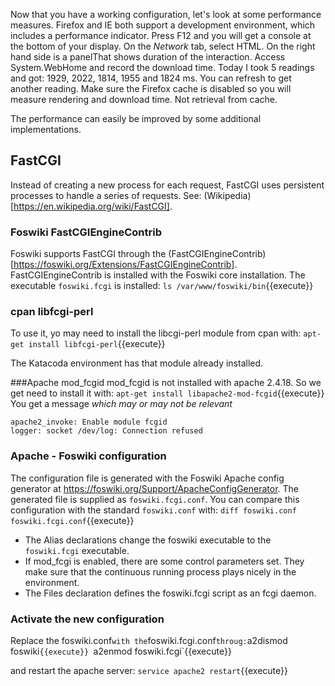 Now that you have a working configuration, let's look at some performance measures.
Firefox and IE both support a development environment, which includes a performance indicator.
Press F12 and you will get a console at the bottom of your display.
On the _Network_ tab, select HTML. On the right hand side is a panelThat shows duration of the interaction.
Access System.WebHome and record the download time. Today I took 5 readings and got: 1929, 2022, 1814, 1955 and 1824 ms. You can refresh to get another reading.
Make sure the Firefox cache is disabled so you will measure rendering and download time. Not retrieval from cache.

The performance can easily be improved by some additional implementations.

## FastCGI
Instead of creating a new process for each request, FastCGI uses persistent processes to handle a series of requests.
See: (Wikipedia)[https://en.wikipedia.org/wiki/FastCGI].

### Foswiki FastCGIEngineContrib
Foswiki supports FastCGI through the (FastCGIEngineContrib)[https://foswiki.org/Extensions/FastCGIEngineContrib].
FastCGIEngineContrib is installed with the Foswiki core installation. The executable `foswiki.fcgi` is installed:
`ls /var/www/foswiki/bin`{{execute}}

### cpan libfcgi-perl
To use it, yo may need to install the libcgi-perl module from cpan with: 
`apt-get install libfcgi-perl`{{execute}}

The Katacoda environment has that module already installed.

###Apache mod_fcgid
mod_fcgid is not installed with apache 2.4.18. So we get need to install it with:
`apt-get install libapache2-mod-fcgid`{{execute}}
You get a message _which may or may not be relevant_
```
apache2_invoke: Enable module fcgid
logger: socket /dev/log: Connection refused
```

### Apache - Foswiki configuration
The configuration file is generated with the Foswiki Apache config generator at https://foswiki.org/Support/ApacheConfigGenerator.
The generated file is supplied as `foswiki.fcgi.conf`. You can compare this configuration with the standard `foswiki.conf` with:
`diff foswiki.conf foswiki.fcgi.conf`{{execute}}
*   The Alias declarations change the foswiki executable to the `foswiki.fcgi` executable. 
*   If mod_fcgi is enabled, there are some control parameters set. They make sure that the continuous running process plays nicely in the environment.
*   The Files declaration defines the foswiki.fcgi script as an fcgi daemon.

### Activate the new configuration
Replace the foswiki.conf` with the `foswiki.fcgi.conf` throug:
`a2dismod foswiki`{{execute}}
`a2enmod foswiki.fcgi`{{execute}}

and restart the apache server: `service apache2 restart`{{execute}}
